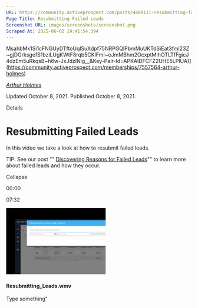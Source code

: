 ```yaml
---
URL: https://community.activeprospect.com/posts/4488111-resubmitting-failed-leads
Page Title: Resubmitting Failed Leads
Screenshot URL: images/screenshots/screenshot.png
Scraped At: 2025-06-02 19:41:54.394
---
```

MsahbMk1Si1cFNGUyDTftoUqlSuXdpf75NRPGQlPbmMuUKTdSiEat3fml23Z~gjDGrksgefS1bzlLUgKWtF8rqb5CKlFmI~eJmMBhm2OcxptMIhOTLTfFgicJ4dzEm5uRkqsB~h6w-JxJdzINig__&Key-Pair-Id=APKAIDFCFZ2UHE5LPIUA)](https://community.activeprospect.com/memberships/7557564-arthur-holmes)

[_Arthur Holmes_](https://community.activeprospect.com/memberships/7557564-arthur-holmes)

Updated October 8, 2021. Published October 8, 2021.

Details

# Resubmitting Failed Leads

In this video we take a look at how to resubmit failed leads.

TIP: See our post "" [Discovering Reasons for Failed Leads](https://community.activeprospect.com/posts/4195562-discovering-reasons-for-failed-leads)"" to learn more about failed leads and how they occur.

Collapse

00:00

07:32

![](images/image-1.png)

#### Resubmitting\_Leads.wmv

Type something"
